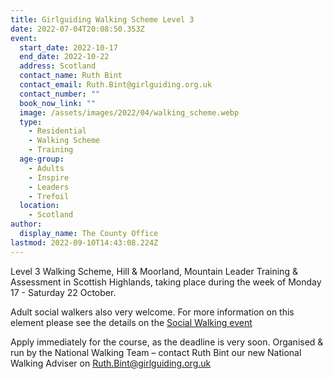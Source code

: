 ```yaml
---
title: Girlguiding Walking Scheme Level 3
date: 2022-07-04T20:08:50.353Z
event:
  start_date: 2022-10-17
  end_date: 2022-10-22
  address: Scotland
  contact_name: Ruth Bint
  contact_email: Ruth.Bint@girlguiding.org.uk
  contact_number: ""
  book_now_link: ""
  image: /assets/images/2022/04/walking_scheme.webp
  type:
    - Residential
    - Walking Scheme
    - Training
  age-group:
    - Adults
    - Inspire
    - Leaders
    - Trefoil
  location:
    - Scotland
author:
  display_name: The County Office
lastmod: 2022-09-10T14:43:08.224Z
---
```

Level 3 Walking Scheme, Hill & Moorland, Mountain Leader Training & Assessment in Scottish Highlands, taking place during the week of Monday 17 - Saturday 22 October.

Adult social walkers also very welcome. For more information on this element please see the details on the [Social Walking event](/event/social-walking-scottish-highlands/)

Apply immediately for the course, as the deadline is very soon. Organised & run by the National Walking Team – contact Ruth Bint our new National Walking Adviser on <Ruth.Bint@girlguiding.org.uk>
